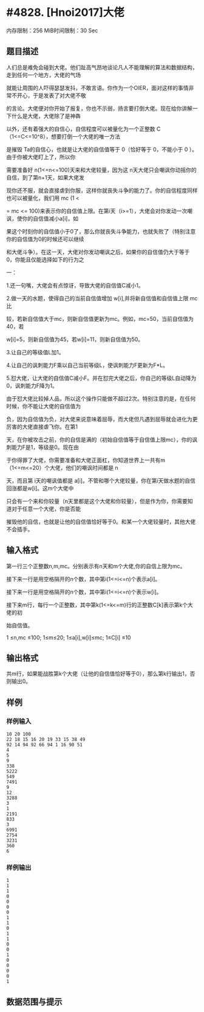 # #4828. [Hnoi2017]大佬

内存限制：256 MiB时间限制：30 Sec

## 题目描述

人们总是难免会碰到大佬。他们趾高气昂地谈论凡人不能理解的算法和数据结构，走到任何一个地方，大佬的气场

就能让周围的人吓得瑟瑟发抖，不敢言语。你作为一个OIER，面对这样的事情非常不开心，于是发表了对大佬不敬

的言论。大佬便对你开始了报复，你也不示弱，扬言要打倒大佬。现在给你讲解一下什么是大佬，大佬除了是神犇

以外，还有着强大的自信心，自信程度可以被量化为一个正整数 C（1<=C<=10^8），想要打倒一个大佬的唯一方法

是摧毁 Ta的自信心，也就是让大佬的自信值等于 0（恰好等于 0，不能小于 0 ）。由于你被大佬盯上了，所以你

需要准备好 n(1<=n<=100)天来和大佬较量，因为这 n天大佬只会嘲讽你动摇你的自信，到了第n+1天，如果大佬发

现你还不服，就会直接虐到你服，这样你就丧失斗争的能力了。你的自信程度同样也可以被量化，我们用 mc (1 <

= mc <= 100)来表示你的自信值上限。在第i天（i>=1），大佬会对你发动一次嘲讽，使你的自信值减小a[i]，如

果这个时刻你的自信值小于0了，那么你就丧失斗争能力，也就失败了（特别注意你的自信值为0的时候还可以继续

和大佬斗争）。在这一天，大佬对你发动嘲讽之后，如果你的自信值仍大于等于0，你能且仅能选择如下的行为之

一：

1.还一句嘴，大佬会有点惊讶，导致大佬的自信值C减小1。

2.做一天的水题，使得自己的当前自信值增加  w[i],并将新自信值和自信值上限  mc比

较，若新自信值大于mc，则新自信值更新为mc。例如，mc=50，当前自信值为40，若

w[i]=5，则新自信值为45，若w[i]=11，则新自信值为50。

3.让自己的等级值L加1。

4.让自己的讽刺能力F乘以自己当前等级L，使讽刺能力F更新为F*L。

5.怼大佬，让大佬的自信值C减小F。并在怼完大佬之后，你自己的等级L自动降为0，讽刺能力F降为1。

由于怼大佬比较掉人品，所以这个操作只能做不超过2次。特别注意的是，在任何时候，你不能让大佬的自信值为

负，因为自信值为负，对大佬来说意味着屈辱，而大佬但凡遇到屈辱就会进化为更厉害的大佬直接虐飞你。在第1

天，在你被攻击之前，你的自信是满的（初始自信值等于自信值上限mc），你的讽刺能力F是1，等级是0。现在由

于你得罪了大佬，你需要准备和大佬正面杠，你知道世界上一共有m（1<=m<=20）个大佬，他们的嘲讽时间都是 n

天，而且第 i天的嘲讽值都是 a[i]。不管和哪个大佬较量，你在第i天做水题的自信回涨都是w[i]。这m个大佬中

只会有一个来和你较量（n天里都是这个大佬和你较量），但是作为你，你需要知道对于任意一个大佬，你是否能

摧毁他的自信，也就是让他的自信值恰好等于0。和某一个大佬较量时，其他大佬不会插手。

## 输入格式

第一行三个正整数n,m,mc。分别表示有n天和m个大佬,你的自信上限为mc。

接下来一行是用空格隔开的n个数，其中第i(1<=i<=n)个表示a[i]。

接下来一行是用空格隔开的n个数，其中第i(1<=i<=n)个表示w[i]。

接下来m行，每行一个正整数，其中第k(1<=k<=m)行的正整数C[k]表示第k个大佬的初

始自信值。

1  &le;n,mc  &le;100;  1&le;m&le;20; 1&le;a[i],w[i]&le;mc; 1&le;C[i] &le;10

## 输出格式

共m行，如果能战胜第k个大佬（让他的自信值恰好等于0），那么第k行输出1，否则输出0。

## 样例

### 样例输入

    
    10 20 100
    22 18 15 16 20 19 33 15 38 49
    92 14 94 92 66 94 1 16 90 51
    4
    5
    9
    338
    5222
    549
    7491
    9
    12
    3288
    3
    1
    2191
    833
    3
    6991
    2754
    3231
    360
    6
    

### 样例输出

    
    1
    1
    1
    0
    0
    0
    0
    1
    1
    0
    1
    1
    0
    0
    1
    0
    0
    0
    0
    1
    

## 数据范围与提示
